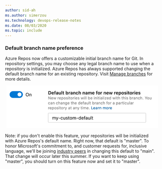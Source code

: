 ```yaml
---
author: sid-ah
ms.author: simerzou
ms.technology: devops-release-notes
ms.date: 08/03/2020
ms.topic: include
---
```


### Default branch name preference

Azure Repos now offers a customizable initial branch name for Git. In repository settings, you may choose any legal branch name to use when a repository is initialized. Azure Repos has always supported changing the default branch name for an existing repository. Visit [Manage branches](https://docs.microsoft.com/azure/devops/repos/git/manage-your-branches?view=azure-devops) for more details.  

&nbsp;<img src="../../media/173-pipelines-1-0.png" width="500">

Note: if you don't enable this feature, your repositories will be initialized with Azure Repos's default name. Right now, that default is "master". To honor Microsoft's commitment to, and customer requests for, inclusive language, we'll be joining [industry peers](https://github.com/github/renaming) in changing this default to "main". That change will occur later this summer. If you want to keep using "master", you should turn on this feature now and set it to "master".